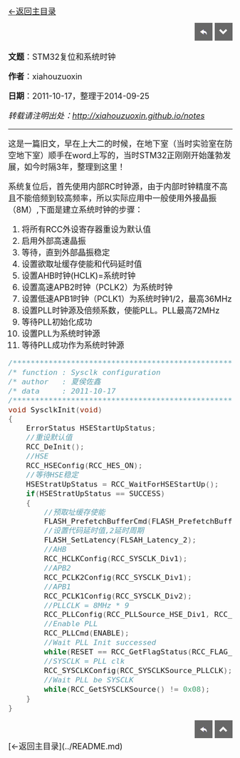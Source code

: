 
[<font size=4>←返回主目录<font>](../README.md)</br>

<div align="right"><a href="../index.html" target="_self" title="返回主页"><img src="../images/Home.png"></a> <a href="#bottom" target="_self" title="跳转底部"><img src="../images/bottom.png"></a></div>

__文题__：STM32复位和系统时钟</br>

__作者__：xiahouzuoxin</br>

__日期__：2011-10-17，整理于2014-09-25</br>

_转载请注明出处：<http://xiahouzuoxin.github.io/notes>_

-----------------------------------

这是一篇旧文，早在上大二的时候，在地下室（当时实验室在防空地下室）顺手在word上写的，当时STM32正刚刚开始蓬勃发展，如今时隔3年，整理到这里！

系统复位后，首先使用内部RC时钟源，由于内部时钟精度不高且不能倍频到较高频率，所以实际应用中一般使用外接晶振（8M）,下面是建立系统时钟的步骤：

1.	将所有RCC外设寄存器重设为默认值
2.	启用外部高速晶振
3.	等待，直到外部晶振稳定
4.	设置欲取址缓存使能和代码延时值
5.	设置AHB时钟(HCLK)=系统时钟
6.	设置高速APB2时钟（PCLK2）为系统时钟
7.	设置低速APB1时钟（PCLK1）为系统时钟1/2，最高36MHz
8.	设置PLL时钟源及倍频系数，使能PLL。PLL最高72MHz
9.	等待PLL初始化成功
10.	设置PLL为系统时钟源
11.	等待PLL成功作为系统时钟源

```c
/*******************************************************************/
/* function : Sysclk configuration
/* author   : 夏侯佐鑫
/* data     : 2011-10-17
/*******************************************************************/
void SysclkInit(void)
{
    ErrorStatus HSEStartUpStatus;
    //重设默认值
    RCC_DeInit();
    //HSE
    RCC_HSEConfig(RCC_HES_ON);
    //等待HSE稳定
    HSEStratUpStatus = RCC_WaitForHSEStartUp();
    if(HSEStratUpStatus == SUCCESS)
    {
        //预取址缓存使能
        FLASH_PrefetchBufferCmd(FLASH_PrefetchBuffer_Enable);
        //设置代码延时值,2延时周期
        FLASH_SetLatency(FLSAH_Latency_2);
        //AHB
        RCC_HCLKConfig(RCC_SYSCLK_Div1);
        //APB2
        RCC_PCLK2Config(RCC_SYSCLK_Div1); 
        //APB1
        RCC_PCLK1Config(RCC_SYSCLK_Div2);
        //PLLCLK = 8MHz * 9
        RCC_PLLConfig(RCC_PLLSource_HSE_Div1, RCC_PLLMul_9);
        //Enable PLL
        RCC_PLLCmd(ENABLE);
        //Wait PLL Init successed
        while(RESET == RCC_GetFlagStatus(RCC_FLAG_PLLRDY));
        //SYSCLK = PLL clk
        RCC_SYSCLKConfig(RCC_SYSCLKSource_PLLCLK);
        //Wait PLL be SYSCLK
        while(RCC_GetSYSCLKSource() != 0x08);    
    }        
}
```



<div align="right"><a href="../index.html" target="_self" title="返回主页"><img src="../images/Home.png"></a> <a href="#top" target="_self" title="返回顶部"><img src="../images/top.png"></a></div>
<a name="bottom"></a>
[<font size=4>←返回主目录<font>](../README.md)</br>

<!-- 

本模板为转成Html后需要修改的地方:
1. 修改README.md为README.html，共2处
2. 修改Github样式目录
3. 添加一键分享功能，源码在stylesheets目录下mystyle.md
4. 添加评论功能，并修改评论中的标题项等，源码在stylesheets目录下mystyle.md
5. 修正其它可能不正确的链接 

-->



